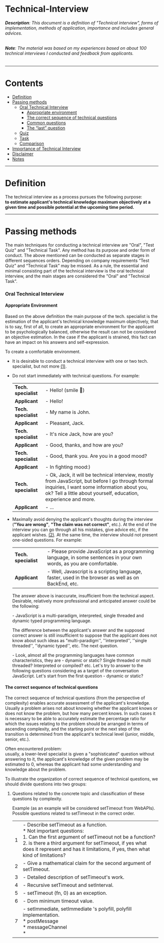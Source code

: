 # Technical-Interview

###### **Description**: This document is a definition of "Technical interview", forms of implementation, methods of application, importance and includes general advices.

###### **Note**: The material was based on my experiences based on about 100 technical interviews I conducted and feedback from applicants.
- - - -

Contents
========

* [Definition](#definition)
* [Passing methods](#passing-methods)
  * [Oral Technical Interview](#oral-technical-interview)
    * [Appropriate environment](#appropriate-environment)
    * [The correct sequence of technical questions](#the-correct-sequence-of-technical-questions)
    * [Common questions](#common-questions)
    * [The “last” question](#the-last-question)
  * [Quiz](#quiz)
  * [Task](#task)
  * [Comparison](#comparison)
* [Importance of Technical Interview](#importance-of-technical-interview)
* [Disclaimer](#disclaimer)
* [Notes](#notes)

- - - -

Definition
========

The technical interview as a process pursues the following purpose:  
**to estimate applicant's technical knowledge maximum objectively  at a given time and possible potential at the upcoming time period.**
- - - -

Passing methods
========

The main techniques for conducting a technical interview are "Oral", "Test Quiz" and "Technical Task". Any method has its purpose and order  form of conduct. The above mentioned can be conducted as separate stages in different sequences orders. Depending on company requirements “Test Quiz” and “Technical Task” may be missed. As a rule, the essential and minimal consisting part of the technical interview is the oral technical interview, and the main stages are considered the "Oral" and "Technical Task".

### Oral Technical Interview

#### Appropriate Environment

Based on the above definition the main purpose of the tech. specialist is the estimation of the applicant's technical knowledge maximum objectively, that is to say, first of all, to create an appropriate environment for the applicant to be psychologically balanced, otherwise the result can not be considered an objective estimation.
In the case if the applicant is strained, this fact can have an impact on his answers and self-expression.

To create a comfortable environment.

  * It is desirable to conduct a technical interview with one or two tech. specialist, but not more [(1)](#note-1).
  * Do not start immediately with technical questions. For example: 
  
      | | |
      | --- | --- |
      | **Tech. specialist** | - Hello! (smile :slightly_smiling_face:) |
      | **Applicant** | - Hello! |
      | **Tech. specialist** | - My name is John. |
      | **Applicant** | - Pleasant, Jack. |
      | **Tech. specialist** | - It's nice Jack, how are you? |
      | **Applicant** | - Good, thanks, and how are you? |
      | **Tech. specialist** | - Good, thank you. Аre you in a good mood? |
      | **Applicant** | - In fighting mood:) |
      | **Tech. specialist** | - Ok, Jack, it will be technical interview, mostly from JavaScript, but before I go through formal inquiries, I  want some information about you, ok? Tell a little about yourself, education, experience and more. |
      | **Applicant** | - ... |
  * Maximally avoid denying the applicant's thoughts during the interview (**"You are wrong"**, **"The claim was not correct"**, etc.). At the end of the interview you can go through all his mistakes, give advice etc, if the applicant wishes. [(2)](#note-2). At the same time, the interview should not present one-sided questions. For example:  
      
      | | |
      | --- | --- |
      | **Tech. specialist** | - Please provide JavaScript as a programming language, in some sentences in your own words,  as you are comfortable. |
      | **Applicant** | - Well, Javascript is a scripting language, faster, used in the browser as well as on BackEnd, etc. |
      
      The answer above is inaccurate, insufficient from the technical aspect. Desirable, relatively more professional and anticipated answer could be the following:  
      
      &#45; JavaScript is a multi-paradigm, interpreted, single threaded and dynamic typed programming language.
      
      The difference between the applicant's answer and the supposed correct answer is still insufficient to suppose that the applicant does not know about such ideas as "multi-paradigm'', ''interpreted'', ''single threaded'', ''dynamic typed'', etc. The next question.  
      
      &#45; Look, almost all the programming languages have common characteristics, they are - dynamic or static? Single threaded or multi threaded? Interpreted or compiled? etc. Let's try to answer to the following questions considering as a target of the conversation JavaScript. Let's start from the first question - dynamic or static?  
      
#### The correct sequence of technical questions

The correct sequence of technical questions (from the perspective of complexity) enables accurate assessment of the applicant's knowledge. Usually a problem arises not about knowing whether the applicant knows or does not know the problem, but how many percent knows. In such cases it is necessary to be able to accurately estimate the percentage ratio for which the issues relating to the problem should be arranged in terms of ascending complexity, and the starting point or the next step of the transition is determined from the applicant's technical level (junior, middle, senior, etc.).

Often encountered problem:  
usually, a lower-level specialist is given a "sophisticated" question without answering to it, the applicant's knowledge of the given problem may be estimated to 0, whereas the applicant had some understanding and knowledge about the problem.  

To illustrate the organization of correct sequence of technical questions, we should divide questions into two groups:

  1. Questions related to the concrete topic and classification of these questions by complexity.  
    
      Example (as an example will be considered setTimeout from WebAPIs).  
      Possible questions related to setTimeout in the correct order. 

      | | |
      | --- | --- |
      | 1 | - Describe setTimeout as a function.<br/>* Not important questions: <br/>1. Can the first argument of setTimeout not be a function? <br/>2. is there a third argument for setTimeout, if yes what does it represent and has it limitations, if yes, then what kind of limitations? |
      | 2 | - Give a mathematical claim for the second argument of setTimeout. |
      | 3 | - Detailed description of setTimeout's work. |
      | 4 | - Recursive setTimeout and setInterval. |
      | 5 | - setTimeout (fn, 0) as an exception. |
      | 6 | - Dom minimum timeout value. |
      | 7 | - setImmediate, setImmediate 's polyfill, polyfill implementation.<br /> * postMessage <br /> * messageChannel <br /> * <script> onreadystatechange |
      | 8 | - process.nextTick, Promise.resolve(). Compare with setTimeout() |
      | 9 | - Task, MicroTask, differences, execution order, implementation in different browsers. |
      | 10 | - setTimeouts’ execution order - FIFO, LIFO, random |

      If we do not set the correct sequence, and then start talking about setTimeout starting with Question 6 or its specific case, for example:  
      &#45; Please enter DOM_MIN_TIMEOUT_VALUE or DOM_CLAMP_TIMEOUT_NESTING_LEVEL in Google Chrome and FireFox?  
      then the wrong answer to the question or the lack of a response can not give any information about the applicant's setTimeout knowledge.  

      **Use the right sequence of questions.**
  
  2. Topics that you can address only if the applicant is in line with that level.  
  
      Example - Questions related with engine.  
      
      * Parsing
        * Lazy Parsing
          * Pre parsing
          * Full parsing
      * Tockenazing/Lexing
      * AST ( Abstract Syntax Tree )
      * JIT (Just in Time compiler)
        * Compile + Optimization
        * Re-optimization / De-optimization
      * Automate Memory Management - GC
        * Comparison with manual memory management
        * advantages / disadvantages
      * Web Assemble
        * toolchain
          * emscripten
          * clang
          * llvm
        * Detailed description of webassembly work.
      * etc.
      
#### Common questions

The main questions are given separately (before or after) from the questions of the observed position, can also be held as a separate stage. The common questions, in their turn, are divided into two groups.

1. Common IT development questions.  

    * Algorithms Theory
      * Turing Machine
      * Finite-State Machine (FSM), Finite-State Automata (FSA), Finite Automation
      * "Divide and Conquer"
      * Sorting Algorithms
      * ...
    * Operating Systems
    * Graph Theory
      * Graph
      * Tree
      * Search Algorithms
        * DFS - Depth-First Search
        * BFS - Breadth-First Search
      * Shortest Path
      * Minimum Spanning Tree
      * ...
    * Data Structure
      * Queue
      * Stack
      * List
      * B-tree
      * ...
    * Data Bases
    * Probability Theory
    * Theory of Games
    * Discrete Mathematics
    * Functional Programming Basics
    * Classifications / Forecasting and Prediction Algorithms - Machine Learning

    **Note:** * This questionnaire can be changed depending on company requirements, observable position and technical level of the applicant.
    
2. Questions related to the applicant's IT preferences

    | | |
    | --- | --- |
    | 1 | - Preferred Operating system |
    | 2 | - Preferred text editor or IDE |
    | 3 | - In addition to your basic programming language mention other languages you are interested in or want to work on? |
    | 4 | - How do you follow news? What resources do you use? |
    | 5 | - For what goals does your GitHub account serve (if you have any)? |  
    
    **Note:** Any question of this questionnaire as a separate question may not provide sufficient information about the applicant. However, the answer to all questions, as a whole, may allow to understand the applicant’s world outlook in IT. For example: let’s review the answers of two different applicants.  
    
    Option 1.  
    
    | | |
    | --- | --- |
    | 1 | - Windows |
    | 2 | - Microsoft Visual Studio, WebStorm, Notepad++ |
    | 3 | - C#, Visual Basic, PHP |
    | 4 | - Looking for Google on what I need. I read Toster.ru and, in general, look at screencasts on Youtube.com |

    Option 2.  
    
    | | |
    | --- | --- |
    | 1 | - Linux, Unix-like operating systems. |
    | 2 | - Vim, Sublime Text or other text editor, but not IDE |
    | 3 | - C/C++, Rust, OCaml, Elixir (Erlang/OPT), Python |
    | 4 | - Medium, Hackernoon, Habr, Twitter... I am subscribed to Google’s and Mozilla's Youtube channels |

    Note ... * Examples are from real life.  
    
#### The "last" question

**- Please rate your technical knowledge in the 0 to 10 point system.**

During the interview, the tech. specialist will be forming an assessment that will be considered an alleged objective assessment and it is also important to get that assessment by the applicant. And from the comparison of the two estimates additional assumptions may be made.

### Task

The technical task presents technical issue representation corresponding to the position observed. The purpose of this method is to evaluate the applicant's technical knowledge from the point of view of the practical tasks implementation.  
They can be:

* Code quality
* Coding style
* Code architecture
* Naming convention
* File/Folder structure
* ...

##### Important points

* The estimation of the problem should be left to the applicant's discretion. The assessment of the complexity of his problem and the time/quality ratio may serve as additional information.
* The complexity of the task is not the main goal, and is mainly lower than the applicant's technical level.
* Task responses are desirable to be checked by several technical experts for a more objective assessment.
* The task must have a functional and technical specification and requirements.

### Quiz

Quiz or test work is a sequence of questions with possible answers. This method can be used for filtration of the preceding stages or as additional information in the main stages.

### Comparison

* Quiz
 * Advantage  
   Minor effort.
 * Disadvantage  
   Answering frequently asked questions and lacking oral conversation may be not an objective assessment.
* Task
 * Advantage  
   Opportunity to evaluate practical work.
 * Disadvantage  
   Usually, "technical work" is made remote, and lack of control and the availability of side-by-side assistance affects the validity of the work evaluation.
* Oral
 * Advantage  
   An objective assessment of theoretical knowledge, existence of oral conversation.
 * Disadvantage  
   In some cases, it is difficult to evaluate the applicant's knowledge of his or her oral speech or self-reported problems.

- - - -

Importance of Technical Interview
========

Any technical interviewing course unequivocally shows the technical level of the company.
<br />
Based on the assessment of the interviewer, the company may employ the applicant. An incorrect assessment of the interviewer may cause problems later on.

- - - -

Disclaimer
========

The document does not aim to compile an ordered process of technical interview or passing phases for specific programming language, technology or company. The above mentioned points are the main clauses for technical interviews in IT, and JavaScript is just an example. (For more detailed JavaScript questionnaire as an interview guide refer the following file): The author did not try to define the stages of technical interview for keeping the document flexibility. The number and sequence of interview stages may vary depending on the programming language, the technology, the applicant's technical level, the company's requirements and resources. The above mentioned points will be considered as accurate also for interviews related to specific libraries or frameworks. For example:  

JavaScript - ReactJs / NodeJs and etc.  
Python - Django and etc.  
Rust - Exonum and etc.  
...


- - - -

Notes
========

###### Note 1

The presence  of more than two tech․ specialist in the room (in which the interview will be conducted) can create an overwhelming atmosphere. The presence of a second tech. specialist is desirable for making more objective opinion. However, if tech. specialist is experienced and can conduct the interview alone, then the presence of one tech. specialist will be more optimal.

###### Note 2

At the end of the interview, regardless of the applicant's assessment or his / her potential mentor, give 5 minutes for the consultation, note the mistakes, give advice, guide and show the gaps in the technical knowledge. Send relevant links to articles, books or other resources to fill in the gap. (Make the world a little better :slightly_smiling_face:)

Thank you.
- - - -
